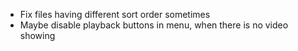 * Fix files having different sort order sometimes
* Maybe disable playback buttons in menu, when there is no video showing